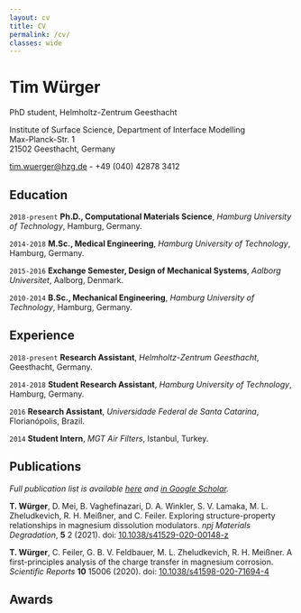 ```yaml
---
layout: cv
title: CV
permalink: /cv/
classes: wide
---
```


# Tim Würger
PhD student, Helmholtz-Zentrum Geesthacht  

Institute of Surface Science, Department of Interface Modelling<br/>
Max-Planck-Str. 1<br/>
21502 Geesthacht, Germany<br/>

<a href="mailto:tim.wuerger@hzg.de">tim.wuerger@hzg.de</a> - +49 (040) 42878 3412

<div id="webaddress">
  <a href="https://twuerger.com"><i class="fas fa-home"></i></a> 
  <a href="https://github.com/koerper"><i class="fab fa-github"></i></a> 
  <a href="https://orcid.org/0000-0003-0346-0371"><i class="ai ai-orcid"></i></a> 
  <a href="https://www.researchgate.net/profile/Tim_Wuerger"><i class="ai ai-researchgate"></i></a> 
  <a href="https://twitter.com/wim_tuerger"><i class="fab fa-twitter"></i></a> 
  <a href="https://www.linkedin.com/in/tim-wuerger/"><i class="fab fa-fw fa-linkedin"></i></a>
</div>




## Education
`2018-present`
**Ph.D., Computational Materials Science**, *Hamburg University of Technology*, Hamburg, Germany.

`2014-2018`
**M.Sc., Medical Engineering**, *Hamburg University of Technology*, Hamburg, Germany.

`2015-2016`
**Exchange Semester, Design of Mechanical Systems**, *Aalborg Universitet*, Aalborg, Denmark.

`2010-2014`
**B.Sc., Mechanical Engineering**, *Hamburg University of Technology*, Hamburg, Germany.

## Experience
`2018-present`
**Research Assistant**, *Helmholtz-Zentrum Geesthacht*, Geesthacht, Germany.

`2014-2018`
**Student Research Assistant**, *Hamburg University of Technology*, Hamburg, Germany.

`2016`
**Research Assistant**, *Universidade Federal de Santa Catarina*, Florianópolis, Brazil.

`2014`
**Student Intern**, *MGT Air Filters*, Istanbul, Turkey.


## Publications

*Full publication list is available [here](https://twuerger.com/publications/) and [in Google Scholar](https://scholar.google.com/citations?user=Bb5aTzAAAAAJ&hl=en).*

**T. Würger**, D. Mei, B. Vaghefinazari, D. A. Winkler, S. V. Lamaka, M. L. Zheludkevich, R. H. Meißner, and C. Feiler. Exploring structure-property relationships in magnesium dissolution modulators. *npj Materials Degradation*, **5** 2 (2021). doi: [10.1038/s41529-020-00148-z](https://doi.org/10.1038/s41529-020-00148-z)

**T. Würger**, C. Feiler, G. B. V. Feldbauer, M. L. Zheludkevich, R. H. Meißner. A first-principles analysis of the charge transfer in magnesium corrosion. *Scientific Reports* **10** 15006 (2020). doi: [10.1038/s41598-020-71694-4](https://doi.org/10.1038/s41598-020-71694-4)

## Awards








<!-- ### Footer

Last updated: May 2013 -->



